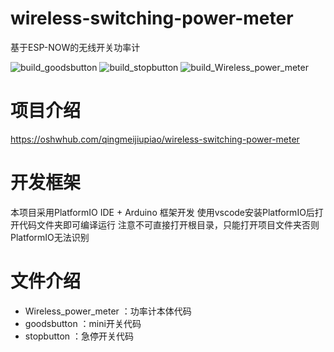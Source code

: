# wireless-switching-power-meter
基于ESP-NOW的无线开关功率计

![build_goodsbutton](https://github.com/CQUPTHXC/wireless-switching-power-meter/actions/workflows/build_goodsbutton.yml/badge.svg)  ![build_stopbutton](https://github.com/CQUPTHXC/wireless-switching-power-meter/actions/workflows/build_stopbutton.yml/badge.svg)  ![build_Wireless_power_meter](https://github.com/CQUPTHXC/wireless-switching-power-meter/actions/workflows/build_Wireless_power_meter.yml/badge.svg)
# 项目介绍
https://oshwhub.com/qingmeijiupiao/wireless-switching-power-meter
# 开发框架
本项目采用PlatformIO IDE + Arduino 框架开发
使用vscode安装PlatformIO后打开代码文件夹即可编译运行
注意不可直接打开根目录，只能打开项目文件夹否则PlatformIO无法识别
# 文件介绍
- Wireless_power_meter ：功率计本体代码
- goodsbutton ：mini开关代码
- stopbutton ：急停开关代码
